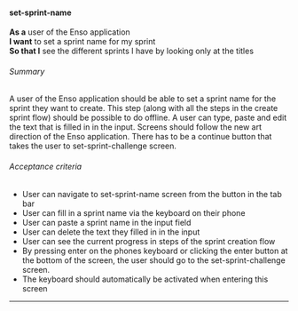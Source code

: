 #### set-sprint-name
**As a** user of the Enso application <br />
**I want** to set a sprint name for my sprint <br />
**So that I** see the different sprints I have by looking only at the titles

###### Summary
A user of the Enso application should be able to set a sprint name for the sprint they want to create. This step (along with all the steps in the create sprint flow) should be possible to do offline. A user can type, paste and edit the text that is filled in in the input. Screens should follow the new art direction of the Enso application. There has to be a continue button that takes the user to set-sprint-challenge screen.

###### Acceptance criteria
- User can navigate to set-sprint-name screen from the button in the tab bar
- User can fill in a sprint name via the keyboard on their phone
- User can paste a sprint name in the input field
- User can delete the text they filled in in the input
- User can see the current progress in steps of the sprint creation flow
- By pressing enter on the phones keyboard or clicking the enter button at the bottom of the screen, the user should go to the set-sprint-challenge screen.
- The keyboard should automatically be activated when entering this screen

---

